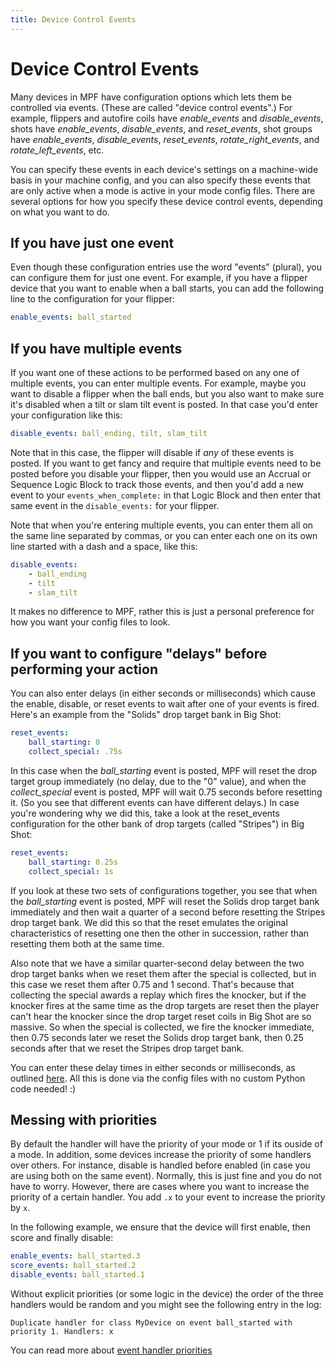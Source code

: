 ```yaml
---
title: Device Control Events
---
```


# Device Control Events


Many devices in MPF have configuration options which lets them be
controlled via events. (These are called "device control events".) For
example, flippers and autofire coils have *enable_events* and
*disable_events*, shots have *enable_events*, *disable_events*, and
*reset_events*, shot groups have *enable_events*, *disable_events*,
*reset_events*, *rotate_right_events*, and *rotate_left_events*, etc.

You can specify these events in each device's settings on a
machine-wide basis in your machine config, and you can also specify
these events that are only active when a mode is active in your mode
config files. There are several options for how you specify these device
control events, depending on what you want to do.

## If you have just one event

Even though these configuration entries use the word "events"
(plural), you can configure them for just one event. For example, if you
have a flipper device that you want to enable when a ball starts, you
can add the following line to the configuration for your flipper:

``` yaml
enable_events: ball_started
```

## If you have multiple events

If you want one of these actions to be performed based on any one of
multiple events, you can enter multiple events. For example, maybe you
want to disable a flipper when the ball ends, but you also want to make
sure it's disabled when a tilt or slam tilt event is posted. In that
case you'd enter your configuration like this:

``` yaml
disable_events: ball_ending, tilt, slam_tilt
```

Note that in this case, the flipper will disable if *any* of these
events is posted. If you want to get fancy and require that multiple
events need to be posted before you disable your flipper, then you would
use an Accrual or Sequence Logic Block to track those events, and then
you'd add a new event to your `events_when_complete:` in that Logic
Block and then enter that same event in the `disable_events:` for your
flipper.

Note that when you're entering multiple events, you can enter them all
on the same line separated by commas, or you can enter each one on its
own line started with a dash and a space, like this:

``` yaml
disable_events:
    - ball_ending
    - tilt
    - slam_tilt
```

It makes no difference to MPF, rather this is just a personal preference
for how you want your config files to look.

## If you want to configure "delays" before performing your action

You can also enter delays (in either seconds or milliseconds) which
cause the enable, disable, or reset events to wait after one of your
events is fired. Here's an example from the "Solids" drop target bank
in Big Shot:

``` yaml
reset_events:
    ball_starting: 0
    collect_special: .75s
```

In this case when the *ball_starting* event is posted, MPF will reset
the drop target group immediately (no delay, due to the "0" value),
and when the *collect_special* event is posted, MPF will wait 0.75
seconds before resetting it. (So you see that different events can have
different delays.) In case you're wondering why we did this, take a
look at the reset_events configuration for the other bank of drop
targets (called "Stripes") in Big Shot:

``` yaml
reset_events:
    ball_starting: 0.25s
    collect_special: 1s
```

If you look at these two sets of configurations together, you see that
when the *ball_starting* event is posted, MPF will reset the Solids drop
target bank immediately and then wait a quarter of a second before
resetting the Stripes drop target bank. We did this so that the reset
emulates the original characteristics of resetting one then the other in
succession, rather than resetting them both at the same time.

Also note that we have a similar quarter-second delay between the two
drop target banks when we reset them after the special is collected, but
in this case we reset them after 0.75 and 1 second. That's because that
collecting the special awards a replay which fires the knocker, but if
the knocker fires at the same time as the drop targets are reset then
the player can't hear the knocker since the drop target reset coils in
Big Shot are so massive. So when the special is collected, we fire the
knocker immediate, then 0.75 seconds later we reset the Solids drop
target bank, then 0.25 seconds after that we reset the Stripes drop
target bank.

You can enter these delay times in either seconds or milliseconds, as
outlined [here](time_strings.md). All this is done via the config files with no custom Python
code needed! :)

## Messing with priorities

By default the handler will have the priority of your mode or 1 if its
ouside of a mode. In addition, some devices increase the priority of
some handlers over others. For instance, disable is handled before
enabled (in case you are using both on the same event). Normally, this
is just fine and you do not have to worry. However, there are cases
where you want to increase the priority of a certain handler. You add
`.x` to your event to increase the priority by `x`.

In the following example, we ensure that the device will first enable,
then score and finally disable:

``` yaml
enable_events: ball_started.3
score_events: ball_started.2
disable_events: ball_started.1
```

Without explicit priorities (or some logic in the device) the order of
the three handlers would be random and you might see the following entry
in the log:

``` console
Duplicate handler for class MyDevice on event ball_started with priority 1. Handlers: x
```

You can read more about
[event handler priorities](../../events/overview/priorities.md)
